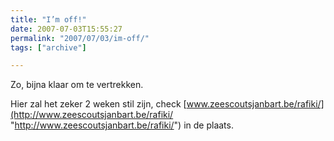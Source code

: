 ```yaml
---
title: "I’m off!"
date: 2007-07-03T15:55:27
permalink: "2007/07/03/im-off/"
tags: ["archive"]

---
```

Zo, bijna klaar om te vertrekken.

Hier zal het zeker 2 weken stil zijn, check [www.zeescoutsjanbart.be/rafiki/](http://www.zeescoutsjanbart.be/rafiki/ "http://www.zeescoutsjanbart.be/rafiki/") in de plaats.
